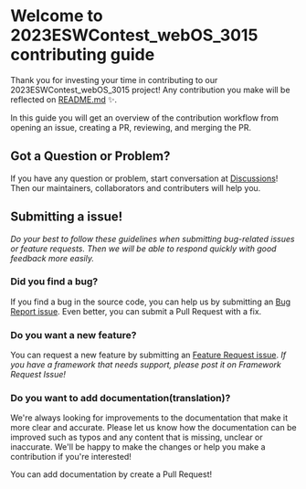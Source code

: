 # Welcome to 2023ESWContest_webOS_3015 contributing guide

Thank you for investing your time in contributing to our 2023ESWContest_webOS_3015 project! Any contribution you make will be reflected on [README.md](https://github.com/hwna00/2023ESWContest_webOS_3015#contributors) ✨.

In this guide you will get an overview of the contribution workflow from opening an issue, creating a PR, reviewing, and merging the PR.

## Got a Question or Problem?

If you have any question or problem, start conversation at [Discussions](https://github.com/hwna00/2023ESWContest_webOS_3015/discussions)!
Then our maintainers, collaborators and contributers will help you.

## Submitting a issue!

_Do your best to follow these guidelines when submitting bug-related issues or feature requests. Then we will be able to respond quickly with good feedback more easily._

### Did you find a bug?

If you find a bug in the source code, you can help us by submitting an [Bug Report issue](https://github.com/hwna00/2023ESWContest_webOS_3015/issues?q=is%3Aopen+is%3Aissue+label%3Abug). Even better, you can submit a Pull Request with a fix.
<br>

### Do you want a new feature?

You can request a new feature by submitting an [Feature Request issue](https://github.com/hwna00/2023ESWContest_webOS_3015/issues).
_If you have a framework that needs support, please post it on Framework Request Issue!_
<br>

### Do you want to add documentation(translation)?

We're always looking for improvements to the documentation that make it more clear and accurate. Please let us know how the documentation can be improved such as typos and any content that is missing, unclear or inaccurate. We'll be happy to make the changes or help you make a contribution if you're interested!

You can add documentation by create a Pull Request!
